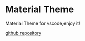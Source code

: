 # Material Theme
Material Theme for vscode,enjoy it!

[github repository](https://github.com/Binaryify/Material-Theme-vscode)